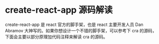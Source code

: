 # create-react-app 源码解读

create-react-app 是 react 官方的脚手架，也是 react 主要开发人员 Dan Abramov 大神写的。如果你想设计一个不错的脚手架，可以参考下 cra 的源码，下面会主要以部分原理加代码注释来解读 cra 的源码。
